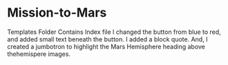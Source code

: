 # Mission-to-Mars

Templates Folder Contains Index file 
I changed the button from blue to red, and added small text beneath the button.
I added a block quote. 
And, I created a jumbotron to highlight the Mars Hemisphere heading above thehemispere images. 




